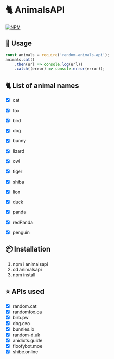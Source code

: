 # 🐈 AnimalsAPI

[![NPM](https://nodei.co/npm/random-animals-api.png)](https://nodei.co/npm/random-animals-api/)

## 📝 Usage
```js
const animals = require('random-animals-api'); 
animals.cat()
    .then(url => console.log(url))
    .catch((error) => console.error(error));
```

## 🐈 List of animal names

- [x] cat
- [x] fox
- [x] bird
- [x] dog
- [x] bunny
- [x] lizard
- [x] owl
- [x] tiger
- [x] shiba
- [x] lion
- [x] duck
- [x] panda
- [x] redPanda
- [x] penguin


## 📦 Installation

1. npm i animalsapi
2. cd animalsapi
3. npm install

## ⭐️ APIs used

- [x] random.cat
- [x] randomfox.ca
- [x] birb.pw
- [x] dog.ceo
- [x] bunnies.io
- [x] random-d.uk
- [x] anidiots.guide
- [x] floofybot.moe
- [x] shibe.online